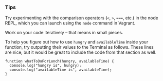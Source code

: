### Tips

Try experimenting with the comparison operators (`<`, `>`, `===`, etc.) in the node REPL, which you can launch using the `node` command in Vagrant.

Work on your code iteratively – that means in small pieces. 

To help you figure out how to use `hungry` and `availableTime` inside your function, try outputting their values to the Terminal as follows.
These lines are nice, but it would be great to include the code from that section as well.

```javasript
function whatToDoForLunch(hungry, availableTime) {
  console.log("hungry is", hungry);
  console.log("availableTime is", availableTime);
}
```